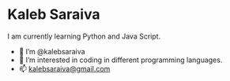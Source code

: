 # Kaleb Saraiva
I am currently learning Python and Java Script.

- 👋 I’m @kalebsaraiva
- 👀 I’m interested in coding in different programming languages.
- 📫 kalebsaraiva@gmail.com

<!---
kalebsaraiva/kalebsaraiva is a ✨ special ✨ repository because its `README.md` (this file) appears on your GitHub profile.
You can click the Preview link to take a look at your changes.
--->
